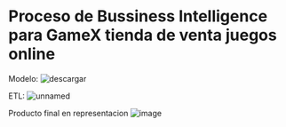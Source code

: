 # Proceso de Bussiness Intelligence para GameX tienda de venta juegos online

Modelo:
![descargar](https://github.com/user-attachments/assets/145e718d-e31b-46f0-9272-3e6cda944a8f)


ETL:
![unnamed](https://github.com/user-attachments/assets/5968dd6f-9cb0-4ad6-9de5-7347e5045c12)

Producto final en representacion
![image](https://github.com/user-attachments/assets/073c7972-4ac1-4065-a8e9-73ade720afbb)

